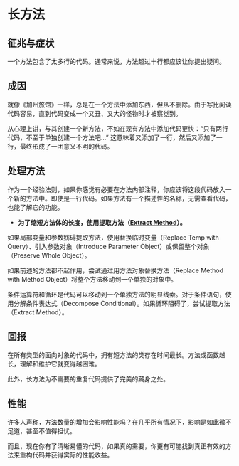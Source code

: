# 长方法
## 征兆与症状
一个方法包含了太多行的代码。通常来说，方法超过十行都应该让你提出疑问。

## 成因
就像《加州旅馆》一样，总是在一个方法中添加东西，但从不删除。由于写比阅读代码容易，直到代码变成一个又丑、又大的怪物时才被察觉到。

从心理上讲，与其创建一个新方法，不如在现有方法中添加代码更快：“只有两行代码，不至于单独创建一个方法吧…” 这意味着又添加了一行，然后又添加了一行，最终形成了一团意义不明的代码。

## 处理方法
作为一个经验法则，如果你感觉有必要在方法内部注释，你应该将这段代码放入一个新的方法中。即使是一行代码。如果方法有一个描述性的名称，无需查看代码，也能了解它的功能。

- **为了缩短方法体的长度，使用提取方法（[Extract Method]()）。**

如果局部变量和参数妨碍提取方法，使用替换临时变量（Replace Temp with Query）、引入参数对象（Introduce Parameter Object）或保留整个对象（Preserve Whole Object）。

如果前述的方法都不起作用，尝试通过用方法对象替换方法（Replace Method with Method Object）将整个方法移动到一个单独的对象中。

条件运算符和循环是代码可以移动到一个单独方法的明显线索。对于条件语句，使用分解条件表达式（Decompose Conditional）。如果循环阻碍了，尝试提取方法（Extract Method）。

## 回报
在所有类型的面向对象的代码中，拥有短方法的类存在时间最长。方法或函数越长，理解和维护它就变得越困难。

此外，长方法为不需要的重复代码提供了完美的藏身之处。

## 性能
许多人声称，方法数量的增加会影响性能吗？在几乎所有情况下，影响是如此微不足道，甚至不值得担忧。

而且，现在你有了清晰易懂的代码，如果真的需要，你更有可能找到真正有效的方法来重构代码并获得实际的性能收益。
